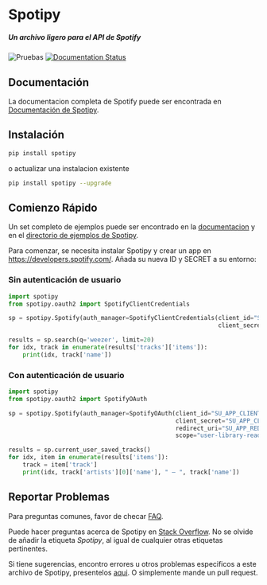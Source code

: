 # Spotipy
##### Un archivo ligero para el API de Spotify

![Pruebas](https://github.com/plamere/spotipy/workflows/Tests/badge.svg?branch=master) [![Documentation Status](https://readthedocs.org/projects/spotipy/badge/?version=latest)](https://spotipy.readthedocs.io/en/latest/?badge=latest)

## Documentación

La documentacion completa de Spotify puede ser encontrada en [Documentación de Spotipy](http://spotipy.readthedocs.org/).

## Instalación

```bash
pip install spotipy
```

o actualizar una instalacion existente

```bash
pip install spotipy --upgrade
```

## Comienzo Rápido

Un set completo de ejemplos puede ser encontrado en la [documentacion](http://spotipy.readthedocs.org/) y en el [directorio de ejemplos de Spotipy](https://github.com/plamere/spotipy/tree/master/examples).

Para comenzar, se necesita instalar Spotipy y crear un app en https://developers.spotify.com/.
Añada su nueva ID y SECRET a su entorno:

### Sin autenticación de usuario

```python
import spotipy
from spotipy.oauth2 import SpotifyClientCredentials

sp = spotipy.Spotify(auth_manager=SpotifyClientCredentials(client_id="SU_APP_CLIENT_ID",
                                                           client_secret="SU_APP_CLIENT_SECRET"))

results = sp.search(q='weezer', limit=20)
for idx, track in enumerate(results['tracks']['items']):
    print(idx, track['name'])
```

### Con autenticación de usuario

```python
import spotipy
from spotipy.oauth2 import SpotifyOAuth

sp = spotipy.Spotify(auth_manager=SpotifyOAuth(client_id="SU_APP_CLIENT_ID",
                                               client_secret="SU_APP_CLIENT_SECRET",
                                               redirect_uri="SU_APP_REDIRECT_URI",
                                               scope="user-library-read"))

results = sp.current_user_saved_tracks()
for idx, item in enumerate(results['items']):
    track = item['track']
    print(idx, track['artists'][0]['name'], " – ", track['name'])
```

## Reportar Problemas

Para preguntas comunes, favor de checar [FAQ](FAQ.md).

Puede hacer preguntas acerca de Spotipy en
[Stack Overflow](http://stackoverflow.com/questions/ask).
No se olvide de añadir la etiqueta *Spotipy*, al igual de cualquier otras etiquetas pertinentes.

Si tiene sugerencias, encontro errores u otros problemas especificos a este archivo de Spotipy,
presentelos [aqui](https://github.com/plamere/spotipy/issues).
O simplemente mande un pull request.
